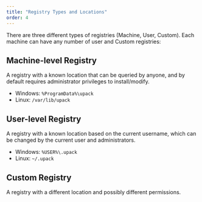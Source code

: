 ```yaml
---
title: "Registry Types and Locations"
order: 4
---
```


There are three different types of registries (Machine, User, Custom). Each machine can have any number of user and Custom registries:

## Machine-level Registry

A registry with a known location that can be queried by anyone, and by default requires administrator privileges to install/modify.
* Windows: `%ProgramData%\upack`
* Linux: `/var/lib/upack`
 
 ## User-level Registry
A registry with a known location based on the current username, which can be changed by the current user and administrators.
 * Windows: `%USER%\.upack`
* Linux: `~/.upack`

## Custom Registry
A registry with a different location and possibly different permissions.